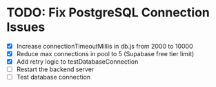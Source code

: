 # TODO: Fix PostgreSQL Connection Issues

- [x] Increase connectionTimeoutMillis in db.js from 2000 to 10000
- [x] Reduce max connections in pool to 5 (Supabase free tier limit)
- [x] Add retry logic to testDatabaseConnection
- [ ] Restart the backend server
- [ ] Test database connection
